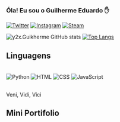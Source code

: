 ### Óla! Eu sou o Guilherme Eduardo ✋
[![Twitter](https://img.shields.io/badge/Twitter-1DA1F2?style=for-the-badge&logo=twitter&logoColor=white)](https://twitter.com/YxxGuilherme)
[![Instagram](https://img.shields.io/badge/Instagram-E4405F?style=for-the-badge&logo=instagram&logoColor=white)](https://www.instagram.com/y2x.guilherme)
[![Steam](https://img.shields.io/badge/Steam-000000?style=for-the-badge&logo=steam&logoColor=white)]()

![y2x.Guikherme GitHub stats](https://github-readme-stats.vercel.app/api?username=y2xGuilherme&show_icons=true&theme=tokyonight)
[![Top Langs](https://github-readme-stats.vercel.app/api/top-langs/?username=y2xGuilherme&langs_count=8)](https://github.com/y2xGuilherme/github-readme-stats)

## Linguagens

<div style="display: inline_block"><br/>
    <img align="center" alt="Python" src="https://img.shields.io/badge/Python-3776AB?style=for-the-badge&logo=python&logoColor=white">
    <img align="center" alt="HTML" src="https://img.shields.io/badge/HTML-239120?style=for-the-badge&logo=html5&logoColor=white">
    <img align="center" alt="CSS" src="https://img.shields.io/badge/CSS-239120?&style=for-the-badge&logo=css3&logoColor=white">
    <img align="center" alt="JavaScript" src="https://img.shields.io/badge/JavaScript-323330?style=for-the-badge&logo=javascript&logoColor=F7DF1E">

</div><br/>

Veni, Vidi, Vici

## Mini Portifolio
